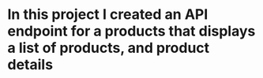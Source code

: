 # In this project I created an API endpoint for a products that displays a list of products, and product details  